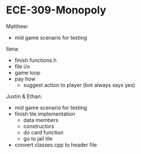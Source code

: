 # ECE-309-Monopoly

Matthew: 
- mid game scenario for testing

Ilena:
- finish functions.h
- file i/o 
- game loop
- pay how
    - suggest action to player (bot always says yes)


Justin & Ethan:
- mid game scenario for testing
- finish tile implementation
    - data members
    - constructors
    - do card function
    - go to jail tile
- convert classes.cpp to header file